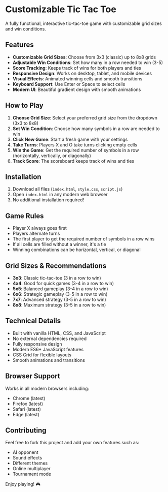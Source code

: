 # Customizable Tic Tac Toe

A fully functional, interactive tic-tac-toe game with customizable grid sizes and win conditions.

## Features

- **Customizable Grid Sizes**: Choose from 3x3 (classic) up to 8x8 grids
- **Adjustable Win Conditions**: Set how many in a row needed to win (3-5)
- **Score Tracking**: Keeps track of wins for both players and ties
- **Responsive Design**: Works on desktop, tablet, and mobile devices
- **Visual Effects**: Animated winning cells and smooth transitions
- **Keyboard Support**: Use Enter or Space to select cells
- **Modern UI**: Beautiful gradient design with smooth animations

## How to Play

1. **Choose Grid Size**: Select your preferred grid size from the dropdown (3x3 to 8x8)
2. **Set Win Condition**: Choose how many symbols in a row are needed to win
3. **Click New Game**: Start a fresh game with your settings
4. **Take Turns**: Players X and O take turns clicking empty cells
5. **Win the Game**: Get the required number of symbols in a row (horizontally, vertically, or diagonally)
6. **Track Score**: The scoreboard keeps track of wins and ties

## Installation

1. Download all files (`index.html`, `style.css`, `script.js`)
2. Open `index.html` in any modern web browser
3. No additional installation required!

## Game Rules

- Player X always goes first
- Players alternate turns
- The first player to get the required number of symbols in a row wins
- If all cells are filled without a winner, it's a tie
- Winning combinations can be horizontal, vertical, or diagonal

## Grid Sizes & Recommendations

- **3x3**: Classic tic-tac-toe (3 in a row to win)
- **4x4**: Good for quick games (3-4 in a row to win)
- **5x5**: Balanced gameplay (3-4 in a row to win)
- **6x6**: Strategic gameplay (3-5 in a row to win)
- **7x7**: Advanced strategy (3-5 in a row to win)
- **8x8**: Maximum strategy (3-5 in a row to win)

## Technical Details

- Built with vanilla HTML, CSS, and JavaScript
- No external dependencies required
- Fully responsive design
- Modern ES6+ JavaScript features
- CSS Grid for flexible layouts
- Smooth animations and transitions

## Browser Support

Works in all modern browsers including:

- Chrome (latest)
- Firefox (latest)
- Safari (latest)
- Edge (latest)

## Contributing

Feel free to fork this project and add your own features such as:

- AI opponent
- Sound effects
- Different themes
- Online multiplayer
- Tournament mode

Enjoy playing! 🎮
